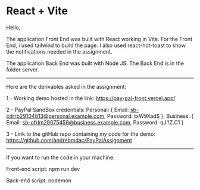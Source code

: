 # React + Vite

Hello,

The application Front End was built with React working in Vite.
For the Front End, i used tailwind to build the page.
I also used react-hot-toast to show the notifications needed in the assignment.

The application Back End was built with Node JS.
The Back End is in the folder server.

---------------------------------------------------------------------------------
Here are the derivables asked in the assignment:

1 - Working demo hosted in the link: https://pay-pal-front.vercel.app/

2 - PayPal SandBox credentials:
    Personal: 
    {
        Email: sb-cdrrb29104813@personal.example.com,
        Password: txW9Xad$
    },
    Business:
    {
        Email: sb-ofrlm29075459@business.example.com,
        Password: qJ'!Z.C1
    }

3 - Link to the gitHub repo containing my code for the demo: https://github.com/andrebmdac/PayPalAssignment

----------------------------------------------------------------------------------

If you want to run the code in your machine:

Front-end script:
npm run dev

Back-end script:
nodemon


